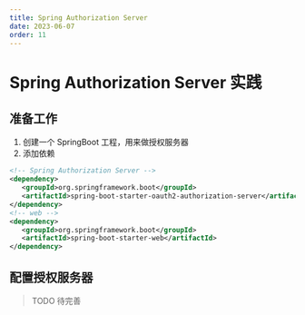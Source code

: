 ```yaml
---
title: Spring Authorization Server
date: 2023-06-07
order: 11
---
```


# Spring Authorization Server 实践

## 准备工作

1. 创建一个 SpringBoot 工程，用来做授权服务器
2. 添加依赖

```xml
<!-- Spring Authorization Server -->
<dependency>
   <groupId>org.springframework.boot</groupId>
   <artifactId>spring-boot-starter-oauth2-authorization-server</artifactId>
</dependency>
<!-- web -->
<dependency>
   <groupId>org.springframework.boot</groupId>
   <artifactId>spring-boot-starter-web</artifactId>
</dependency>
```

## 配置授权服务器

> TODO 待完善